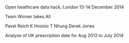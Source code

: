 Open healthcare data hack, London 13-14 December 2014

Team Winner takes All

Pavel Reich
K Hoonio
T Nhung
Derek Jones

Analyse of UK prescription date for Aug 2013 to July 2014

